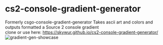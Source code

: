 # cs2-console-gradient-generator
Formerly csgo-console-gradient-generator
Takes ascii art and colors and outputs formatted a Source 2 console gradient<br>
clone or use here: https://skywur.github.io/cs2-console-gradient-generator/<br>
![gradient-gen-showcase](https://user-images.githubusercontent.com/46612603/230599916-727c49b5-28b0-493f-81ad-75e9989c219c.png)
